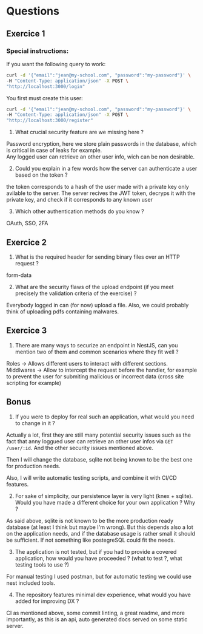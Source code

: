 # Questions
## Exercice 1
### Special instructions:
If you want the following query to work:
```bash
curl -d '{"email":"jean@my-school.com", "password":"my-password"}' \
-H "Content-Type: application/json" -X POST \ 
"http://localhost:3000/login"
```
You first must create this user:
```bash
curl -d '{"email":"jean@my-school.com", "password":"my-password"}' \
-H "Content-Type: application/json" -X POST \ 
"http://localhost:3000/register"
```

1.  What crucial security feature are we missing here ?  

Password encryption, here we store plain passwords in the database, which is critical in case of leaks for example.  
Any logged user can retrieve an other user info, wich can be non desirable.  

2. Could you explain in a few words how the server can authenticate a user based on the token ?  

the token corresponds to a hash of the user made with a private key only avilable to the server. The server recives the JWT token,
decryps it with the private key, and check if it corresponds to any known user

3. Which other authentication methods do you know ?  

OAuth,
SSO,
2FA

## Exercice 2
1. What is the required header for sending binary files over an HTTP request ? 

form-data  

2. What are the security flaws of the upload endpoint (if you meet precisely the validation criteria of the exercise) ?  

Everybody logged in can (for now) upload a file.
Also, we could probably think of uploading pdfs containing malwares.

## Exercice 3 
1. There are many ways to securize an endpoint in NestJS, can you mention two of them and common scenarios where they fit well ?  

Roles -> Allows different users to interact with different sections.
Middlwares -> Allow to intercept the request before the handler, for example to prevent the user for submiting malicious or incorrect
data (cross site scripting for example)

## Bonus 
1. If you were to deploy for real such an application, what would you need to change in it ?  

Actually a lot, first they are still many potential security issues such as the fact that anny loggued user can retrieve an other user infos via `GET /user/:id`. And the other security issues mentioned above.

Then I will change the database, sqlite not being known to be the best one for production needs.

Also, I will write automatic testing scripts, and combine it with CI/CD features.


2. For sake of simplicity, our persistence layer is very light (knex + sqlite). Would you have made a different choice for your own application ? Why ?  

As said above, sqlite is not known to be the more production ready database (at least I think but maybe I'm wrong). But this depends also a lot on the application needs, and if the database usage is rather small it should be sufficient. If not something like postegreSQL could fit the needs.  

3. The application is not tested, but if you had to provide a covered application, how would you have proceeded ? (what to test ?, what testing tools to use ?)  

For manual testing I used postman, but for automatic testing we could use nest included tools. 

4. The repository features minimal dev experience, what would you have added for improving DX ? 

CI as mentioned above, some commit linting, a great readme, and more importantly, as this is an api, auto generated docs served on some static server.